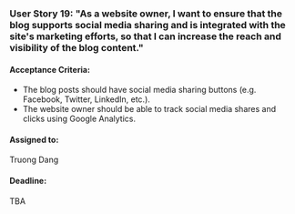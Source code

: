 ### User Story 19: "As a website owner, I want to ensure that the blog supports social media sharing and is integrated with the site's marketing efforts, so that I can increase the reach and visibility of the blog content."

#### Acceptance Criteria: 
- The blog posts should have social media sharing buttons (e.g. Facebook, Twitter, LinkedIn, etc.).
- The website owner should be able to track social media shares and clicks using Google Analytics.

#### Assigned to: 
Truong Dang

#### Deadline: 
TBA
